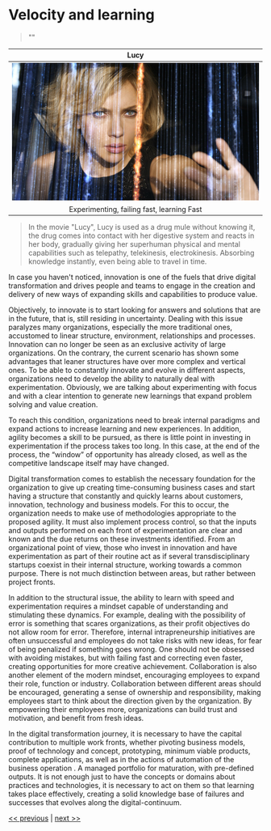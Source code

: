 # Velocity and learning

>""

| Lucy |
| :---: |
|![](../../images/velocity_and_learning.png)|
|Experimenting, failing fast, learning Fast|

>In the movie "Lucy", Lucy is used as a drug mule without knowing it, the drug comes into contact with her digestive system and reacts in her body, gradually giving her superhuman physical and mental capabilities such as telepathy, telekinesis, electrokinesis. Absorbing knowledge instantly, even being able to travel in time.

In case you haven't noticed, innovation is one of the fuels that drive digital transformation and drives people and teams to engage in the creation and delivery of new ways of expanding skills and capabilities to produce value.

Objectively, to innovate is to start looking for answers and solutions that are in the future, that is, still residing in uncertainty. Dealing with this issue paralyzes many organizations, especially the more traditional ones, accustomed to linear structure, environment, relationships and processes. Innovation can no longer be seen as an exclusive activity of large organizations. On the contrary, the current scenario has shown some advantages that leaner structures have over more complex and vertical ones. To be able to constantly innovate and evolve in different aspects, organizations need to develop the ability to naturally deal with experimentation. Obviously, we are talking about experimenting with focus and with a clear intention to generate new learnings that expand problem solving and value creation.

To reach this condition, organizations need to break internal paradigms and expand actions to increase learning and new experiences. In addition, agility becomes a skill to be pursued, as there is little point in investing in experimentation if the process takes too long. In this case, at the end of the process, the “window” of opportunity has already closed, as well as the competitive landscape itself may have changed.

Digital transformation comes to establish the necessary foundation for the organization to give up creating time-consuming business cases and start having a structure that constantly and quickly learns about customers, innovation, technology and business models. For this to occur, the organization needs to make use of methodologies appropriate to the proposed agility. It must also implement process control, so that the inputs and outputs performed on each front of experimentation are clear and known and the due returns on these investments identified. From an organizational point of view, those who invest in innovation and have experimentation as part of their routine act as if several transdisciplinary startups coexist in their internal structure, working towards a common purpose. There is not much distinction between areas, but rather between project fronts.

In addition to the structural issue, the ability to learn with speed and experimentation requires a mindset capable of understanding and stimulating these dynamics. For example, dealing with the possibility of error is something that scares organizations, as their profit objectives do not allow room for error. Therefore, internal intrapreneurship initiatives are often unsuccessful and employees do not take risks with new ideas, for fear of being penalized if something goes wrong. One should not be obsessed with avoiding mistakes, but with failing fast and correcting even faster, creating opportunities for more creative achievement. Collaboration is also another element of the modern mindset, encouraging employees to expand their role, function or industry. Collaboration between different areas should be encouraged, generating a sense of ownership and responsibility, making employees start to think about the direction given by the organization. By empowering their employees more, organizations can build trust and motivation, and benefit from fresh ideas.

In the digital transformation journey, it is necessary to have the capital contribution to multiple work fronts, whether pivoting business models, proof of technology and concept, prototyping, minimum viable products, complete applications, as well as in the actions of automation of the business operation . A managed portfolio for maturation, with pre-defined outputs. It is not enough just to have the concepts or domains about practices and technologies, it is necessary to act on them so that learning takes place effectively, creating a solid knowledge base of failures and successes that evolves along the digital-continuum.

[<< previous](2-pl_is_result_of_a_valued_ecosystem.md) | [next >>](4-making_possible_the_impossible.md)
